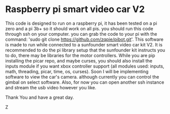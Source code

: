 # Raspberry pi smart video car V2



This code is designed to run on a raspberry pi, it has been tested on a pi zero and a pi 3b+ so it should work on all pis. you should run this code through ssh on your computer. you can grab the code to your pi with the command: 'sudo git clone https://github.com/zqpie/pibot.git'. This software is made to run while connected to a sunfounder smart video car kit V2. It is recommended to do the pi library setup that the sunfounder kit instructs you to do, there may be libraries for the motor controllers. While you are pip installing the picar repo, and maybe curses, you should also install the inputs module if you want xbox controller support (all modules used: inputs, math, threading, picar, time, os, curses). Soon I will be implementing software to view the car's camera. although currently you can control the gimbal on select software. Also, for now you can open another ssh instance and stream the usb video however you like.

Thank You and have a great day.

  Z


